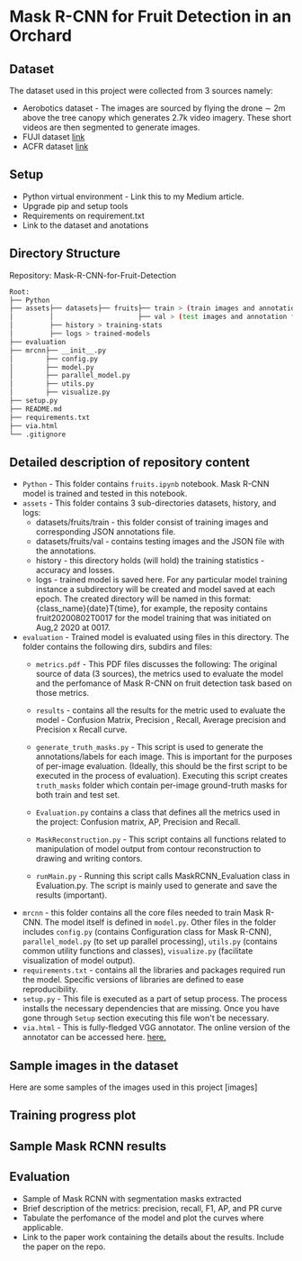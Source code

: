 # Mask R-CNN for Fruit Detection in an Orchard 
## Dataset
The dataset used in this project were collected from 3 sources namely:
- Aerobotics dataset - The images are sourced by flying the drone ∼ 2m above the tree canopy which generates 2.7k video imagery. These short videos are then segmented to generate images. 
- FUJI dataset [link](https://zenodo.org/record/3715991)
- ACFR dataset [link](http://data.acfr.usyd.edu.au/ag/treecrops/2016-multifruit/)
## Setup
- Python virtual environment - Link this to my Medium article.
- Upgrade pip and setup tools
- Requirements on requirement.txt
- Link to the dataset and anotations

## Directory Structure
Repository: Mask-R-CNN-for-Fruit-Detection
```bash
Root:
├── Python
├── assets├── datasets├── fruits├── train > (train images and annotation file.)
│         │                     ├── val > (test images and annotation file.)
│         ├── history > training-stats
│         ├── logs > trained-models
├── evaluation
├── mrcnn├── __init__.py
│        ├── config.py   
│        ├── model.py
│        ├── parallel_model.py
│        ├── utils.py
│        ├── visualize.py
├── setup.py
├── README.md
├── requirements.txt
├── via.html
└── .gitignore
```

## Detailed description of repository content
- `Python` - This folder contains `fruits.ipynb` notebook. Mask R-CNN model is trained and tested in this notebook.
- `assets` - This folder contains 3 sub-directories datasets, history, and logs:
	- datasets/fruits/train - this folder consist of training images and corresponding JSON annotations file.
	- datasets/fruits/val - contains testing images and the JSON file with the annotations.
	- history - this directory holds (will hold) the training statistics - accuracy and losses.
	- logs - trained model is saved here. For any particular model training instance a subdirectory will be created and model saved at each epoch. The created directory will be named in this format: {class_name}{date}T{time}, for example, the reposity contains  fruit20200802T0017 for the model training that was initiated on Aug,2 2020 at 0017. 
- `evaluation` - Trained model is evaluated using files in this directory. The folder contains the following dirs, subdirs and files:
	- `metrics.pdf` - This PDF files discusses the following: The original source of data (3 sources), the metrics used to evaluate the model and the perfomance of Mask R-CNN on fruit detection task based on those metrics.
	- `results` - contains all the results for the metric used to evaluate the model - Confusion Matrix, Precision , Recall, Average precision and Precision x Recall curve.
	- `generate_truth_masks.py` - This script is used to generate the annotations/labels for each image. This is important for the purposes of per-image evaluation.
	(Ideally, this should be the first script to be executed in the process of evaluation). Executing this script creates `truth_masks` folder which contain per-image ground-truth masks for both train and test set. 
	- `Evaluation.py` contains a class that defines all the metrics used in the project: Confusion matrix, AP, Precision and Recall.

	- `MaskReconstruction.py` - This script contains all functions related to manipulation of model output from contour reconstruction to drawing and writing contors.
	- `runMain.py` - Running this script calls MaskRCNN_Evaluation class in Evaluation.py. The script is mainly used to generate and save the results (important).
- `mrcnn` - this folder contains all the core files needed to train Mask R-CNN. The model itself is defined in `model.py`. Other files in the folder includes `config.py` (contains Configuration class for Mask R-CNN), `parallel_model.py` (to set up parallel processing), `utils.py` (contains common utility functions and classes), `visualize.py` (facilitate visualization of model output).
- `requirements.txt` - contains all the libraries and packages required run the model. Specific versions of libraries are defined to ease reproducibility.
- `setup.py` - This file is executed as a part of setup process. The process installs the necessary dependencies that are missing. Once you have gone through `Setup` section executing this file won't be necessary.
- `via.html` - This is fully-fledged VGG annotator. The online version of the annotator can be accessed here.
[here.](http://www.robots.ox.ac.uk/~vgg/software/via/via.html)

## Sample images in the dataset
Here are some samples of the images used in this project
[images] 
## Training progress plot

## Sample Mask RCNN results

## Evaluation
 - Sample of Mask RCNN with segmentation masks extracted
 - Brief description of the metrics: precision, recall, F1, AP, and PR curve
 - Tabulate the perfomance of the model and plot the curves where applicable.
 - Link to the paper work containing the details about the results. Include the paper on the repo.